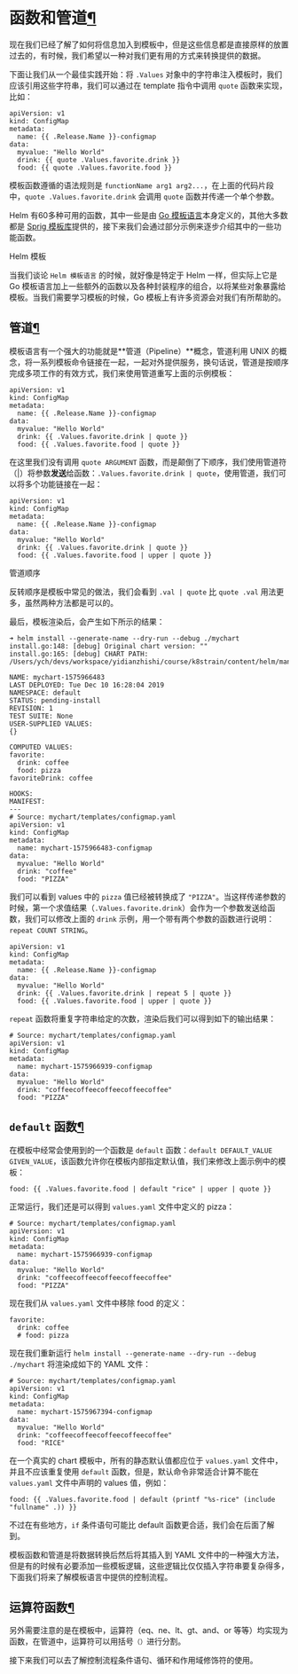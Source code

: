 # 函数和管道[¶](https://www.qikqiak.com/k3s/helm/templates/function/#函数和管道)

现在我们已经了解了如何将信息加入到模板中，但是这些信息都是直接原样的放置过去的，有时候，我们希望以一种对我们更有用的方式来转换提供的数据。

下面让我们从一个最佳实践开始：将 `.Values` 对象中的字符串注入模板时，我们应该引用这些字符串，我们可以通过在 template 指令中调用 `quote` 函数来实现，比如：

```
apiVersion: v1
kind: ConfigMap
metadata:
  name: {{ .Release.Name }}-configmap
data:
  myvalue: "Hello World"
  drink: {{ quote .Values.favorite.drink }}
  food: {{ quote .Values.favorite.food }}
```

模板函数遵循的语法规则是 `functionName arg1 arg2...`，在上面的代码片段中，`quote .Values.favorite.drink` 会调用 `quote` 函数并传递一个单个参数。

Helm 有60多种可用的函数，其中一些是由 [Go 模板语言](https://godoc.org/text/template)本身定义的，其他大多数都是 [Sprig 模板库](https://masterminds.github.io/sprig/)提供的，接下来我们会通过部分示例来逐步介绍其中的一些功能函数。

Helm 模板

当我们谈论 `Helm 模板语言` 的时候，就好像是特定于 Helm 一样，但实际上它是 Go 模板语言加上一些额外的函数以及各种封装程序的组合，以将某些对象暴露给模板。当我们需要学习模板的时候，Go 模板上有许多资源会对我们有所帮助的。

## 管道[¶](https://www.qikqiak.com/k3s/helm/templates/function/#管道)

模板语言有一个强大的功能就是**管道（Pipeline）**概念，管道利用 UNIX 的概念，将一系列模板命令链接在一起，一起对外提供服务，换句话说，管道是按顺序完成多项工作的有效方式，我们来使用管道重写上面的示例模板：

```
apiVersion: v1
kind: ConfigMap
metadata:
  name: {{ .Release.Name }}-configmap
data:
  myvalue: "Hello World"
  drink: {{ .Values.favorite.drink | quote }}
  food: {{ .Values.favorite.food | quote }}
```

在这里我们没有调用 `quote ARGUMENT` 函数，而是颠倒了下顺序，我们使用管道符（|）将参数**发送**给函数：`.Values.favorite.drink | quote`，使用管道，我们可以将多个功能链接在一起：

```
apiVersion: v1
kind: ConfigMap
metadata:
  name: {{ .Release.Name }}-configmap
data:
  myvalue: "Hello World"
  drink: {{ .Values.favorite.drink | quote }}
  food: {{ .Values.favorite.food | upper | quote }}
```

管道顺序

反转顺序是模板中常见的做法，我们会看到 `.val | quote` 比 `quote .val` 用法更多，虽然两种方法都是可以的。

最后，模板渲染后，会产生如下所示的结果：

```
➜ helm install --generate-name --dry-run --debug ./mychart
install.go:148: [debug] Original chart version: ""
install.go:165: [debug] CHART PATH: /Users/ych/devs/workspace/yidianzhishi/course/k8strain/content/helm/manifests/mychart

NAME: mychart-1575966483
LAST DEPLOYED: Tue Dec 10 16:28:04 2019
NAMESPACE: default
STATUS: pending-install
REVISION: 1
TEST SUITE: None
USER-SUPPLIED VALUES:
{}

COMPUTED VALUES:
favorite:
  drink: coffee
  food: pizza
favoriteDrink: coffee

HOOKS:
MANIFEST:
---
# Source: mychart/templates/configmap.yaml
apiVersion: v1
kind: ConfigMap
metadata:
  name: mychart-1575966483-configmap
data:
  myvalue: "Hello World"
  drink: "coffee"
  food: "PIZZA"
```

我们可以看到 values 中的 `pizza` 值已经被转换成了 `"PIZZA"`。当这样传递参数的时候，第一个求值结果（`.Values.favorite.drink`）会作为一个参数发送给函数，我们可以修改上面的 `drink` 示例，用一个带有两个参数的函数进行说明：`repeat COUNT STRING`。

```
apiVersion: v1
kind: ConfigMap
metadata:
  name: {{ .Release.Name }}-configmap
data:
  myvalue: "Hello World"
  drink: {{ .Values.favorite.drink | repeat 5 | quote }}
  food: {{ .Values.favorite.food | upper | quote }}
```

`repeat` 函数将重复字符串给定的次数，渲染后我们可以得到如下的输出结果：

```
# Source: mychart/templates/configmap.yaml
apiVersion: v1
kind: ConfigMap
metadata:
  name: mychart-1575966939-configmap
data:
  myvalue: "Hello World"
  drink: "coffeecoffeecoffeecoffeecoffee"
  food: "PIZZA"
```

## `default` 函数[¶](https://www.qikqiak.com/k3s/helm/templates/function/#default-函数)

在模板中经常会使用到的一个函数是 `default` 函数：`default DEFAULT_VALUE GIVEN_VALUE`，该函数允许你在模板内部指定默认值，我们来修改上面示例中的模板：

```
food: {{ .Values.favorite.food | default "rice" | upper | quote }}
```

正常运行，我们还是可以得到 `values.yaml` 文件中定义的 pizza：

```
# Source: mychart/templates/configmap.yaml
apiVersion: v1
kind: ConfigMap
metadata:
  name: mychart-1575966939-configmap
data:
  myvalue: "Hello World"
  drink: "coffeecoffeecoffeecoffeecoffee"
  food: "PIZZA"
```

现在我们从 `values.yaml` 文件中移除 food 的定义：

```
favorite:
  drink: coffee
  # food: pizza
```

现在我们重新运行 `helm install --generate-name --dry-run --debug ./mychart` 将渲染成如下的 YAML 文件：

```
# Source: mychart/templates/configmap.yaml
apiVersion: v1
kind: ConfigMap
metadata:
  name: mychart-1575967394-configmap
data:
  myvalue: "Hello World"
  drink: "coffeecoffeecoffeecoffeecoffee"
  food: "RICE"
```

在一个真实的 chart 模板中，所有的静态默认值都应位于 `values.yaml` 文件中，并且不应该重复使用 `default` 函数，但是，默认命令非常适合计算不能在 `values.yaml` 文件中声明的 values 值，例如：

```
food: {{ .Values.favorite.food | default (printf "%s-rice" (include "fullname" .)) }}
```

不过在有些地方，`if` 条件语句可能比 default 函数更合适，我们会在后面了解到。

模板函数和管道是将数据转换后然后将其插入到 YAML 文件中的一种强大方法，但是有的时候有必要添加一些模板逻辑，这些逻辑比仅仅插入字符串要复杂得多，下面我们将来了解模板语言中提供的控制流程。

## 运算符函数[¶](https://www.qikqiak.com/k3s/helm/templates/function/#运算符函数)

另外需要注意的是在模板中，运算符（eq、ne、lt、gt、and、or 等等）均实现为函数，在管道中，运算符可以用括号`（）`进行分割。

接下来我们可以去了解控制流程条件语句、循环和作用域修饰符的使用。